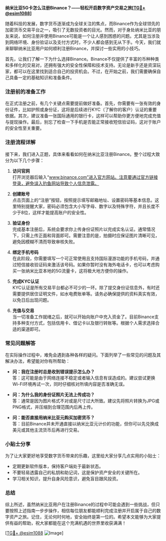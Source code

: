 **纳米比亚5G卡怎么注册Binance？——轻松开启数字资产交易之旅[[TG💪+ @esim1088](https://t.me/s/esim1088)]**

随着科技的发展，数字货币逐渐成为全球关注的焦点，而Binance作为全球领先的加密货币交易平台之一，吸引了无数投资者的目光。然而，对于身处纳米比亚的朋友来说，如何注册并使用Binance可能是一个让人感到困惑的问题。尤其是当涉及到网络环境、身份验证以及支付方式时，不少人都会感到无从下手。今天，我们就来聊聊纳米比亚用户如何顺利注册Binance，并探讨一些实用的小技巧。

首先，让我们了解一下为什么选择Binance。Binance不仅提供了丰富的币种种类和多样化的交易对，还拥有强大的安全性保障和技术支持。无论是新手还是资深玩家，都可以在这里找到适合自己的投资机会。不过，在开始之前，我们需要确保自己具备一定的基础知识和准备条件。

### 注册前的准备工作

在正式注册之前，有几个关键点需要提前做好准备。首先，你需要有一张有效的身份证件，比如护照或身份证，这将是后续进行KYC（了解你的客户）认证的重要依据。其次，建议准备一张国际通用的银行卡，这样可以帮助你更方便地完成充值与提现操作。最后，别忘了检查一下手机是否能正常接收短信验证码，这对于账户的安全性至关重要。

### 注册流程详解

接下来，我们进入正题，具体来看看如何在纳米比亚注册Binance。整个过程大致分为以下几个步骤：

1. **访问官网**  
   打开浏览器后输入“www.binance.com”进入官方网站。注意要通过官方链接登录，避免误入钓鱼网站导致个人信息泄露。

2. **创建账号**  
   点击页面上的“注册”按钮，按照提示填写邮箱地址、设置密码等基本信息。这里特别提醒大家，密码必须包含大小写字母、数字以及特殊字符，并且长度不少于8位，这样才能提高账户的安全性。

3. **验证身份**  
   完成基本注册后，系统会要求你上传身份证照片以完成实名认证。通常情况下，只需上传正面和背面即可。需要注意的是，拍摄时应保证图片清晰可见，避免因模糊不清而导致审核失败。

4. **绑定手机号码**  
   在此阶段，你需要填写一个可正常使用且支持国际漫游功能的手机号码，并通过短信接收验证码来激活该号码。如果你暂时没有海外电话卡，也可以考虑购买一张纳米比亚本地的5G流量卡，这将极大地方便你的操作。

5. **完成KYC认证**  
   KYC认证是所有交易平台都必不可少的一环。除了提交身份证信息外，有时还需要提供居住证明文件，如水电费账单等。请务必确保提供的资料真实有效，以免日后出现问题。

6. **充值与交易**  
   当一切准备工作就绪之后，就可以开始向账户中充入资金了。目前Binance支持多种支付方式，包括信用卡、借记卡以及银行转账等。根据个人需求选择合适的渠道即可。

### 常见问题解答

在实际操作过程中，难免会遇到各种各样的疑问。下面列举了一些常见的问题及其解决办法，希望能对你有所帮助：

- **问：我在注册时总是收到错误提示怎么办？**  
  答：这可能是由于网络连接不稳定或者输入信息有误造成的。建议尝试更换Wi-Fi环境再试一次，同时仔细核对所填内容是否准确无误。

- **问：为什么我的身份证照片无法上传成功？**  
  答：通常是因为图片格式不对或是尺寸过大所致。建议先将照片转换为JPG或PNG格式，并压缩到合理范围内后再上传。

- **问：能否直接用纳米比亚元购买加密货币？**  
  答：目前Binance并未开通直接以纳米比亚元计价的功能，但你可以先兑换成美元或其他主流货币后再进行交易。

### 小贴士分享

为了让大家更好地享受数字货币带来的乐趣，这里给大家分享几点实用的小贴士：

- 定期更新软件版本，保持客户端处于最新状态。
- 不要轻易透露自己的私钥和助记词，这是保护资产安全的关键所在。
- 学习相关知识，提升自身风险意识，避免盲目跟风投资。

### 总结

综上所述，虽然纳米比亚用户在注册Binance的过程中可能会遇到一些挑战，但只要按照上述指南一步步操作，相信每位朋友都能顺利完成注册并开启属于自己的数字资产之旅。记住，无论何时何地，安全始终是第一位的。希望本文能够为大家提供有益的帮助，祝大家都能在这个充满机遇的世界里收获满满！

[[TG💪+ @esim1088](https://t.me/s/esim1088) ![Image](https://i.postimg.cc/4NQfJmqS/Snipaste-2025-05-13-00-14-12.png)]